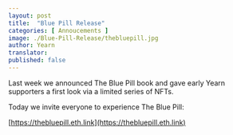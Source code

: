 ```yaml
---
layout: post
title:  "Blue Pill Release"
categories: [ Annoucements ]
image: ./Blue-Pill-Release/thebluepill.jpg
author: Yearn
translator: 
published: false
---
```


Last week we announced The Blue Pill book and gave early Yearn supporters a first look via a limited series of NFTs.

Today we invite everyone to experience The Blue Pill:

[https://thebluepill.eth.link](https://thebluepill.eth.link)
